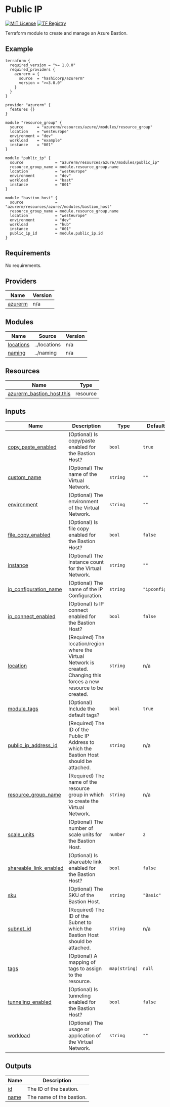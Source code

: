 <!-- BEGIN_TF_DOCS -->
# Public IP
[![MIT License](https://img.shields.io/badge/license-MIT-orange.svg)](LICENSE) [![TF Registry](https://img.shields.io/badge/terraform-registry-blue.svg)](https://registry.terraform.io/modules/azurerm/resources/azure/latest/submodules/bastion_host)

Terraform module to create and manage an Azure Bastion.

## Example

```hcl
terraform {
  required_version = ">= 1.0.0"
  required_providers {
    azurerm = {
      source  = "hashicorp/azurerm"
      version = ">=3.0.0"
    }
  }
}

provider "azurerm" {
  features {}
}

module "resource_group" {
  source      = "azurerm/resources/azure//modules/resource_group"
  location    = "westeurope"
  environment = "dev"
  workload    = "example"
  instance    = "001"
}

module "public_ip" {
  source              = "azurerm/resources/azure//modules/public_ip"
  resource_group_name = module.resource_group.name
  location            = "westeurope"
  environment         = "dev"
  workload            = "bast"
  instance            = "001"
}

module "bastion_host" {
  source              = "azurerm/resources/azure//modules/bastion_host"
  resource_group_name = module.resource_group.name
  location            = "westeurope"
  environment         = "dev"
  workload            = "hub"
  instance            = "001"
  public_ip_id        = module.public_ip.id
}
```

## Requirements

No requirements.

## Providers

| Name | Version |
|------|---------|
| <a name="provider_azurerm"></a> [azurerm](#provider\_azurerm) | n/a |

## Modules

| Name | Source | Version |
|------|--------|---------|
| <a name="module_locations"></a> [locations](#module\_locations) | ../locations | n/a |
| <a name="module_naming"></a> [naming](#module\_naming) | ../naming | n/a |

## Resources

| Name | Type |
|------|------|
| [azurerm_bastion_host.this](https://registry.terraform.io/providers/hashicorp/azurerm/latest/docs/resources/bastion_host) | resource |

## Inputs

| Name | Description | Type | Default | Required |
|------|-------------|------|---------|:--------:|
| <a name="input_copy_paste_enabled"></a> [copy\_paste\_enabled](#input\_copy\_paste\_enabled) | (Optional) Is copy/paste enabled for the Bastion Host? | `bool` | `true` | no |
| <a name="input_custom_name"></a> [custom\_name](#input\_custom\_name) | (Optional) The name of the Virtual Network. | `string` | `""` | no |
| <a name="input_environment"></a> [environment](#input\_environment) | (Optional) The environment of the Virtual Network. | `string` | `""` | no |
| <a name="input_file_copy_enabled"></a> [file\_copy\_enabled](#input\_file\_copy\_enabled) | (Optional) Is file copy enabled for the Bastion Host? | `bool` | `false` | no |
| <a name="input_instance"></a> [instance](#input\_instance) | (Optional) The instance count for the Virtual Network. | `string` | `""` | no |
| <a name="input_ip_configuration_name"></a> [ip\_configuration\_name](#input\_ip\_configuration\_name) | (Optional) The name of the IP Configuration. | `string` | `"ipconfig"` | no |
| <a name="input_ip_connect_enabled"></a> [ip\_connect\_enabled](#input\_ip\_connect\_enabled) | (Optional) Is IP connect enabled for the Bastion Host? | `bool` | `false` | no |
| <a name="input_location"></a> [location](#input\_location) | (Required) The location/region where the Virtual Network is created. Changing this forces a new resource to be created. | `string` | n/a | yes |
| <a name="input_module_tags"></a> [module\_tags](#input\_module\_tags) | (Optional) Include the default tags? | `bool` | `true` | no |
| <a name="input_public_ip_address_id"></a> [public\_ip\_address\_id](#input\_public\_ip\_address\_id) | (Required) The ID of the Public IP Address to which the Bastion Host should be attached. | `string` | n/a | yes |
| <a name="input_resource_group_name"></a> [resource\_group\_name](#input\_resource\_group\_name) | (Required) The name of the resource group in which to create the Virtual Network. | `string` | n/a | yes |
| <a name="input_scale_units"></a> [scale\_units](#input\_scale\_units) | (Optional) The number of scale units for the Bastion Host. | `number` | `2` | no |
| <a name="input_shareable_link_enabled"></a> [shareable\_link\_enabled](#input\_shareable\_link\_enabled) | (Optional) Is shareable link enabled for the Bastion Host? | `bool` | `false` | no |
| <a name="input_sku"></a> [sku](#input\_sku) | (Optional) The SKU of the Bastion Host. | `string` | `"Basic"` | no |
| <a name="input_subnet_id"></a> [subnet\_id](#input\_subnet\_id) | (Required) The ID of the Subnet to which the Bastion Host should be attached. | `string` | n/a | yes |
| <a name="input_tags"></a> [tags](#input\_tags) | (Optional) A mapping of tags to assign to the resource. | `map(string)` | `null` | no |
| <a name="input_tunneling_enabled"></a> [tunneling\_enabled](#input\_tunneling\_enabled) | (Optional) Is tunneling enabled for the Bastion Host? | `bool` | `false` | no |
| <a name="input_workload"></a> [workload](#input\_workload) | (Optional) The usage or application of the Virtual Network. | `string` | `""` | no |

## Outputs

| Name | Description |
|------|-------------|
| <a name="output_id"></a> [id](#output\_id) | The ID of the bastion. |
| <a name="output_name"></a> [name](#output\_name) | The name of the bastion. |
<!-- END_TF_DOCS -->